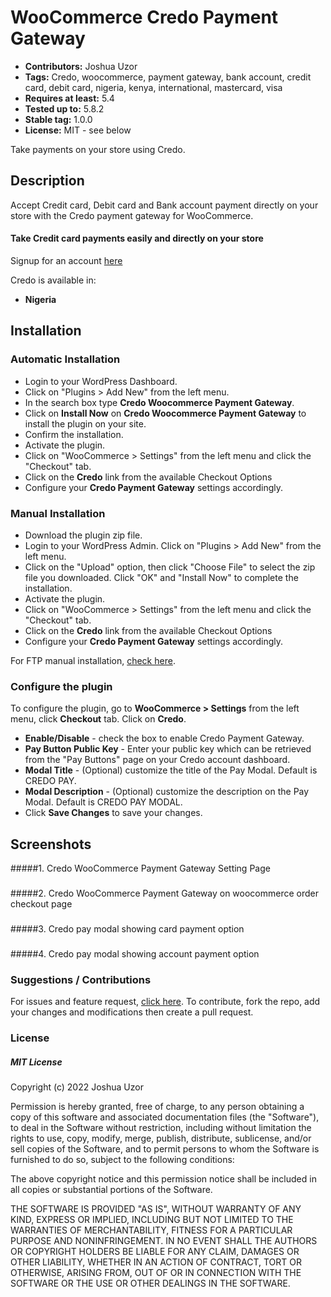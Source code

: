 # WooCommerce Credo Payment Gateway

 - **Contributors:** Joshua Uzor
 - **Tags:** Credo, woocommerce, payment gateway, bank account, credit card, debit card, nigeria, kenya, international, mastercard, visa
 - **Requires at least:** 5.4
 - **Tested up to:** 5.8.2
 - **Stable tag:** 1.0.0
 - **License:** MIT - see below

Take payments on your store using Credo.



## Description


Accept Credit card, Debit card and Bank account payment directly on your store with the Credo payment gateway for WooCommerce.

#### Take Credit card payments easily and directly on your store

Signup for an account [here](https://credocentral.com)

Credo is available in:

* __Nigeria__



## Installation


### Automatic Installation
*   Login to your WordPress Dashboard.
*   Click on "Plugins > Add New" from the left menu.
*   In the search box type __Credo Woocommerce Payment Gateway__.
*   Click on __Install Now__ on __Credo Woocommerce Payment Gateway__ to install the plugin on your site.
*   Confirm the installation.
*   Activate the plugin.
*   Click on "WooCommerce > Settings" from the left menu and click the "Checkout" tab.
*   Click on the __Credo__ link from the available Checkout Options
*   Configure your __Credo Payment Gateway__ settings accordingly.


### Manual Installation
*  Download the plugin zip file.
*  Login to your WordPress Admin. Click on "Plugins > Add New" from the left menu.
*  Click on the "Upload" option, then click "Choose File" to select the zip file you downloaded. Click "OK" and "Install Now" to complete the installation.
*  Activate the plugin.
*  Click on "WooCommerce > Settings" from the left menu and click the "Checkout" tab.
*  Click on the __Credo__ link from the available Checkout Options
*  Configure your __Credo Payment Gateway__ settings accordingly.

For FTP manual installation, [check here](http://codex.wordpress.org/Managing_Plugins#Manual_Plugin_Installation).



### Configure the plugin
To configure the plugin, go to __WooCommerce > Settings__ from the left menu, click __Checkout__ tab. Click on __Credo__.

* __Enable/Disable__ - check the box to enable Credo Payment Gateway.
* __Pay Button Public Key__ - Enter your public key which can be retrieved from the "Pay Buttons" page on your Credo account dashboard.
* __Modal Title__ - (Optional) customize the title of the Pay Modal. Default is CREDO PAY.
* __Modal Description__ - (Optional) customize the description on the Pay Modal. Default is CREDO PAY MODAL.
* Click __Save Changes__ to save your changes.



## Screenshots ##

#####1. Credo WooCommerce Payment Gateway Setting Page
###



#####2. Credo WooCommerce Payment Gateway on woocommerce order checkout page
###



#####3. Credo pay modal showing card payment option
###



#####4. Credo pay modal showing account payment option
###




### Suggestions / Contributions

For issues and feature request, [click here](https://github.com/Joshuauzor/credo-woocommerce/issues).
To contribute, fork the repo, add your changes and modifications then create a pull request.


### License

##### MIT License

Copyright (c) 2022 Joshua Uzor

Permission is hereby granted, free of charge, to any person obtaining a copy
of this software and associated documentation files (the "Software"), to deal
in the Software without restriction, including without limitation the rights
to use, copy, modify, merge, publish, distribute, sublicense, and/or sell
copies of the Software, and to permit persons to whom the Software is
furnished to do so, subject to the following conditions:

The above copyright notice and this permission notice shall be included in all
copies or substantial portions of the Software.

THE SOFTWARE IS PROVIDED "AS IS", WITHOUT WARRANTY OF ANY KIND, EXPRESS OR
IMPLIED, INCLUDING BUT NOT LIMITED TO THE WARRANTIES OF MERCHANTABILITY,
FITNESS FOR A PARTICULAR PURPOSE AND NONINFRINGEMENT. IN NO EVENT SHALL THE
AUTHORS OR COPYRIGHT HOLDERS BE LIABLE FOR ANY CLAIM, DAMAGES OR OTHER
LIABILITY, WHETHER IN AN ACTION OF CONTRACT, TORT OR OTHERWISE, ARISING FROM,
OUT OF OR IN CONNECTION WITH THE SOFTWARE OR THE USE OR OTHER DEALINGS IN THE
SOFTWARE.
